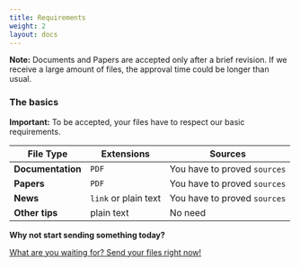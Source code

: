 ```yaml
---
title: Requirements
weight: 2
layout: docs
---
```


<div class="note">
  <strong>Note:</strong> 
  Documents and Papers are accepted only after a brief revision. If we receive a large amount of files, the approval time could be longer than usual.
</div>

### The basics

<div class="important">
  <strong>Important:</strong> 
  To be accepted, your files have to respect our basic requirements. 
</div>

| File Type | Extensions | Sources |
| ---- | --- | --- |
| **Documentation** | `PDF` | You have to proved `sources` |
| **Papers** | `PDF` | You have to proved `sources` |
| **News** | `link` or plain text | You have to proved `sources` |
| **Other tips** | plain text | No need |

**Why not start sending something today?**

<a href="mailto:send@financeek.com" class="button">What are you waiting for? Send your files right now!</a>
